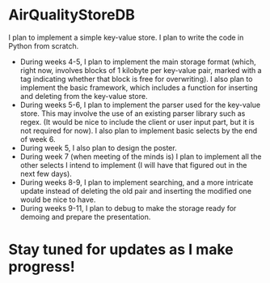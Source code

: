 # AirQualityStoreDB

I plan to implement a simple key-value store. I plan to write the code in Python from scratch. 

-	During weeks 4-5, I plan to implement the main storage format (which, right now, involves blocks of 1 kilobyte per key-value pair, marked with a tag indicating whether that block is free for overwriting). I also plan to implement the basic framework, which includes a function for inserting and deleting from the key-value store.
-	During weeks 5-6, I plan to implement the parser used for the key-value store. This may involve the use of an existing parser library such as regex. (It would be nice to include the client or user input part, but it is not required for now). I also plan to implement basic selects by the end of week 6.
-	During week 5, I also plan to design the poster. 
-	During week 7 (when meeting of the minds is) I plan to implement all the other selects I intend to implement (I will have that figured out in the next few days).
-	During weeks 8-9, I plan to implement searching, and a more intricate update instead of deleting the old pair and inserting the modified one would be nice to have. 
-	During weeks 9-11, I plan to debug to make the storage ready for demoing and prepare the presentation.

# Stay tuned for updates as I make progress!
